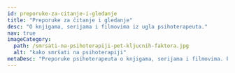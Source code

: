 ```yaml
---
id: preporuke-za-citanje-i-gledanje
title: "Preporuke za čitanje i gledanje"
desc: "O knjigama, serijama i filmovima iz ugla psihoterapeuta."
nav: true
imageCategory:
  path: /smrsati-na-psihoterapiji-pet-kljucnih-faktora.jpg
  alt: "kako smršati na psihoterapiji"
metaDesc: "Preporuke psihoterapeuta o knjigama, serijama i filmovima. Predlozi šta bi trebalo da pročitate ili pogledate? Кako da pobegnemo od svakodnevne rutine i promenimo perspektivu?"
---
```

